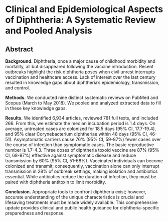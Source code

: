 # Clinical and Epidemiological Aspects of Diphtheria: A Systematic Review and Pooled Analysis

## Abstract
**Background.** Diphtheria, once a major cause of childhood morbidity and mortality, all but disappeared following the vaccine introduction. Recent outbreaks highlight the risk diphtheria poses when civil unrest interrupts vaccination and healthcare access. Lack of interest over the last century resulted in knowledge gaps about diphtheria’s epidemiology, transmission, and control.
    
**Methods.** We conducted nine distinct systematic reviews on PubMed and Scopus (March to May 2018). We pooled and analyzed extracted data to fill in these key knowledge gaps. 
    
**Results.** We identified 6,934 articles, reviewed 781 full texts, and included 266. From this, we estimate the median incubation period is 1.4 days. On average, untreated cases are colonized for 18.5 days (95% CI, 17.7-19.4), and 95% clear Corynebacterium diphtheriae within 48 days (95% CI, 46-51). Asymptomatic carriers cause 76% (95% CI, 59-87%) fewer cases over the course of infection than symptomatic cases. The basic reproductive number is 1.7-4.3. Three doses of diphtheria toxoid vaccine are 87% (95% CI, 68-97%) effective against symptomatic disease and reduce transmission by 60% (95% CI, 51-68%). Vaccinated individuals can become colonized and transmit; consequently, vaccination alone can only interrupt transmission in 28% of outbreak settings, making isolation and antibiotics essential. While antibiotics reduce the duration of infection, they must be paired with diphtheria antitoxin to limit morbidity.
    
**Conclusion.** Appropriate tools to confront diphtheria exist; however, accurate understanding of the unique characteristics is crucial and lifesaving treatments must be made widely available. This comprehensive update provides clinical and public health guidance for diphtheria-specific preparedness and response.

